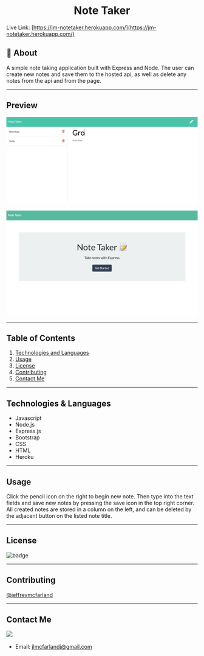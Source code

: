 
# <div align="center">Note Taker</div>

Live Link: [https://jm-notetaker.herokuapp.com/](https://jm-notetaker.herokuapp.com/)

## 📝 About

A simple note taking application built with Express and Node. The user can create new notes and save them to the hosted api, as well as delete any notes from the api and from the page.

***
## Preview
![gif](images/notes.gif)


![note taker screenshot](images/notes.png)

***
## Table of Contents
1. [Technologies and Languages](#technologies-&-languages)
2. [Usage](#usage)
3. [License](#license)
4. [Contributing](#contributing)
5. [Contact Me](#contact-me)

***
## Technologies & Languages

* Javascript
* Node.js
* Express.js
* Bootstrap
* CSS
* HTML
* Heroku

***
## Usage

Click the pencil icon on the right to begin new note. Then type into the text fields and save new notes by pressing the save icon in the top right corner. All created notes are stored in a column on the left, and can be deleted by the adjacent button on the listed note title.

***
## License

![badge](https://img.shields.io/badge/License-MIT-success)

***
## Contributing

[@jeffreymcfarland](https://github.com/jeffreymcfarland)

***
## Contact Me    

<kbd><img src="https://avatars1.githubusercontent.com/u/59814218?v=4" /></kbd> 
* Email: <jlmcfarlandj@gmail.com>
